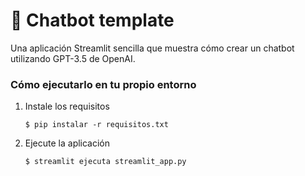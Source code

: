 # 💬 Chatbot template

Una aplicación Streamlit sencilla que muestra cómo crear un chatbot utilizando GPT-3.5 de OpenAI.



### Cómo ejecutarlo en tu propio entorno

1. Instale los requisitos

   ```
   $ pip instalar -r requisitos.txt
   ```

2. Ejecute la aplicación

   ```
   $ streamlit ejecuta streamlit_app.py
   ```
